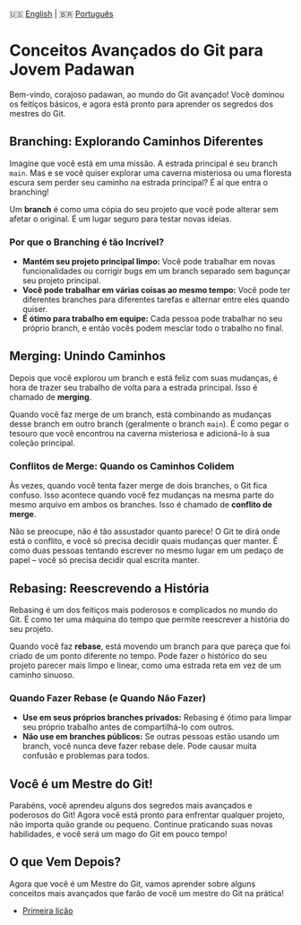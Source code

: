 🇺🇸 [English](../ADVANCED_CONCEPTS.md) | 🇧🇷 [Português](./ADVANCED_CONCEPTS.md)

# Conceitos Avançados do Git para Jovem Padawan

Bem-vindo, corajoso padawan, ao mundo do Git avançado! Você dominou os feitiços básicos, e agora está pronto para aprender os segredos dos mestres do Git.

## Branching: Explorando Caminhos Diferentes

Imagine que você está em uma missão. A estrada principal é seu branch `main`. Mas e se você quiser explorar uma caverna misteriosa ou uma floresta escura sem perder seu caminho na estrada principal? É aí que entra o branching!

Um **branch** é como uma cópia do seu projeto que você pode alterar sem afetar o original. É um lugar seguro para testar novas ideias.

### Por que o Branching é tão Incrível?

- **Mantém seu projeto principal limpo:** Você pode trabalhar em novas funcionalidades ou corrigir bugs em um branch separado sem bagunçar seu projeto principal.
- **Você pode trabalhar em várias coisas ao mesmo tempo:** Você pode ter diferentes branches para diferentes tarefas e alternar entre eles quando quiser.
- **É ótimo para trabalho em equipe:** Cada pessoa pode trabalhar no seu próprio branch, e então vocês podem mesclar todo o trabalho no final.

## Merging: Unindo Caminhos

Depois que você explorou um branch e está feliz com suas mudanças, é hora de trazer seu trabalho de volta para a estrada principal. Isso é chamado de **merging**.

Quando você faz merge de um branch, está combinando as mudanças desse branch em outro branch (geralmente o branch `main`). É como pegar o tesouro que você encontrou na caverna misteriosa e adicioná-lo à sua coleção principal.

### Conflitos de Merge: Quando os Caminhos Colidem

Às vezes, quando você tenta fazer merge de dois branches, o Git fica confuso. Isso acontece quando você fez mudanças na mesma parte do mesmo arquivo em ambos os branches. Isso é chamado de **conflito de merge**.

Não se preocupe, não é tão assustador quanto parece! O Git te dirá onde está o conflito, e você só precisa decidir quais mudanças quer manter. É como duas pessoas tentando escrever no mesmo lugar em um pedaço de papel – você só precisa decidir qual escrita manter.

## Rebasing: Reescrevendo a História

Rebasing é um dos feitiços mais poderosos e complicados no mundo do Git. É como ter uma máquina do tempo que permite reescrever a história do seu projeto.

Quando você faz **rebase**, está movendo um branch para que pareça que foi criado de um ponto diferente no tempo. Pode fazer o histórico do seu projeto parecer mais limpo e linear, como uma estrada reta em vez de um caminho sinuoso.

### Quando Fazer Rebase (e Quando Não Fazer)

- **Use em seus próprios branches privados:** Rebasing é ótimo para limpar seu próprio trabalho antes de compartilhá-lo com outros.
- **Não use em branches públicos:** Se outras pessoas estão usando um branch, você nunca deve fazer rebase dele. Pode causar muita confusão e problemas para todos.

## Você é um Mestre do Git!

Parabéns, você aprendeu alguns dos segredos mais avançados e poderosos do Git! Agora você está pronto para enfrentar qualquer projeto, não importa quão grande ou pequeno. Continue praticando suas novas habilidades, e você será um mago do Git em pouco tempo!

## O que Vem Depois?

Agora que você é um Mestre do Git, vamos aprender sobre alguns conceitos mais avançados que farão de você um mestre do Git na prática!

- [Primeira lição](./LESSON_ONE.md)
